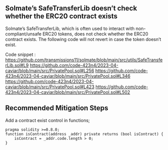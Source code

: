 ## Solmate’s SafeTransferLib doesn’t check whether the ERC20 contract exists
Solmate’s SafeTransferLib, which is often used to interact with non-compliant/unsafe ERC20 tokens, does not check whether the ERC20 contract exists. The following code will not revert in case the token doesn’t exist.

Code snippet : https://github.com/transmissions11/solmate/blob/main/src/utils/SafeTransferLib.sol#L9
https://github.com/code-423n4/2023-04-caviar/blob/main/src/PrivatePool.sol#L256
https://github.com/code-423n4/2023-04-caviar/blob/main/src/PrivatePool.sol#L346
https://github.com/code-423n4/2023-04-caviar/blob/main/src/PrivatePool.sol#L423
https://github.com/code-423n4/2023-04-caviar/blob/main/src/PrivatePool.sol#L502

## Recommended Mitigation Steps
Add a contract exist control in functions;
```solidity
pragma solidity >=0.8.0;
function isContract(address _addr) private returns (bool isContract) {
    isContract = _addr.code.length > 0;
}
```